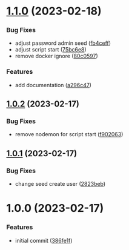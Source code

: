 # [1.1.0](https://github.com/revoitec/spotchat_backend/compare/v1.0.2...v1.1.0) (2023-02-18)


### Bug Fixes

* adjust password admin seed ([fb4ceff](https://github.com/revoitec/spotchat_backend/commit/fb4ceff9ed03ed02e61056194045fb6f8ce6560c))
* adjust script start ([75bc6e8](https://github.com/revoitec/spotchat_backend/commit/75bc6e8233400bf7f76b187f6522c443b920c3f1))
* remove docker ignore ([80c0597](https://github.com/revoitec/spotchat_backend/commit/80c05976a72681a8cffc724402b7245602e26976))


### Features

* add documentation ([a296c47](https://github.com/revoitec/spotchat_backend/commit/a296c47a6a1dec105e02efc83a0bb0da07aad643))

## [1.0.2](https://github.com/revoitec/spotchat_backend/compare/v1.0.1...v1.0.2) (2023-02-17)


### Bug Fixes

* remove nodemon for script start ([f902063](https://github.com/revoitec/spotchat_backend/commit/f902063b63a0ed3405e71576cc12271b1ea0330e))

## [1.0.1](https://github.com/revoitec/spotchat_backend/compare/v1.0.0...v1.0.1) (2023-02-17)


### Bug Fixes

* change seed create user ([2823beb](https://github.com/revoitec/spotchat_backend/commit/2823bebdec8980375c3a5f615f8bd67ccea2974b))

# 1.0.0 (2023-02-17)


### Features

* initial commit ([386fe1f](https://github.com/revoitec/spotchat_backend/commit/386fe1fffd9f91a7cce7c75003e6aff817353185))
